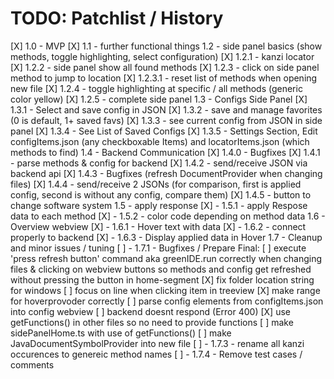 # TODO: Patchlist / History

[X] 1.0 - MVP
[X] 1.1 - further functional things
1.2 - side panel basics (show methods, toggle highlighting, select configuration)
[X] 1.2.1 - kanzi locator
[X] 1.2.2 - side panel show all found methods
[X] 1.2.3 - click on side panel method to jump to location
    [X] 1.2.3.1 - reset list of methods when opening new file
[X] 1.2.4 - toggle highlighting at specific / all methods (generic color yellow)
[X] 1.2.5 - complete side panel
1.3 - Configs Side Panel
[X] 1.3.1 - Select and save config in JSON
[X] 1.3.2 - save and manage favorites (0 is default, 1+ saved favs)
[X] 1.3.3 - see current config from JSON in side panel
[X] 1.3.4 - See List of Saved Configs
[X] 1.3.5 - Settings Section, Edit configItems.json (any checkboxable Items) and locatorItems.json (which methods to find)
1.4 - Backend Communication
[X] 1.4.0 - Bugfixes
[X] 1.4.1 - parse methods & config for backend
[X] 1.4.2 - send/receive JSON via backend api
[X] 1.4.3 - Bugfixes (refresh DocumentProvider when changing files)
[X] 1.4.4 - send/receive 2 JSONs (for comparison, first is applied config, second is without any config, compare them)
[X] 1.4.5 - button to change software system
1.5 - apply response
[X] - 1.5.1 - apply Respose data to each method
[X] - 1.5.2 - color code depending on method data
1.6 - Overview webview
[X] - 1.6.1 - Hover text with data
[X] - 1.6.2 - connect properly to backend
[X] - 1.6.3 - Display applied data in Hover
1.7 - Cleanup and minor issues / tuning
[ ] - 1.7.1 - Bugfixes / Prepare Final:
    [ ] execute 'press refresh button' command aka greenIDE.run correctly
        when changing files & clicking on webview buttons so methods and config get
        refreshed without pressing the button in home-segment
    [X] fix folder location string for windows
    [ ] focus on line when clicking item in treeview
    [X] make range for hoverprovoder correctly
    [ ] parse config elements from configItems.json into config webview
    [ ] backend doesnt respond (Error 400)
    [X] use getFunctions() in other files so no need to provide functions
    [ ] make sidePanelHome.ts with use of getFunctions()
    [ ] make JavaDocumentSymbolProvider into new file
    [ ] - 1.7.3 - rename all kanzi occurences to genereic method names
    [ ] - 1.7.4 - Remove test cases / comments